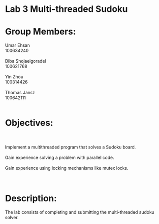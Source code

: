# Lab 3 Multi-threaded Sudoku

# Group Members: <br>

Umar Ehsan <br>
100634240<br><br>
Diba Shojaeigoradel<br>
100621768<br><br>
Yin Zhou<br>
100314426<br><br>
Thomas Jansz<br>
100642111<br><br>

# Objectives:<br><br>
Implement a multithreaded program that solves a Sudoku board.<br><br>
Gain experience solving a problem with parallel code.<br><br>
Gain experience using locking mechanisms like mutex locks.<br><br><br>

# Description:<br>
The lab consists of completing and submitting the multi-threaded sudoku solver.
